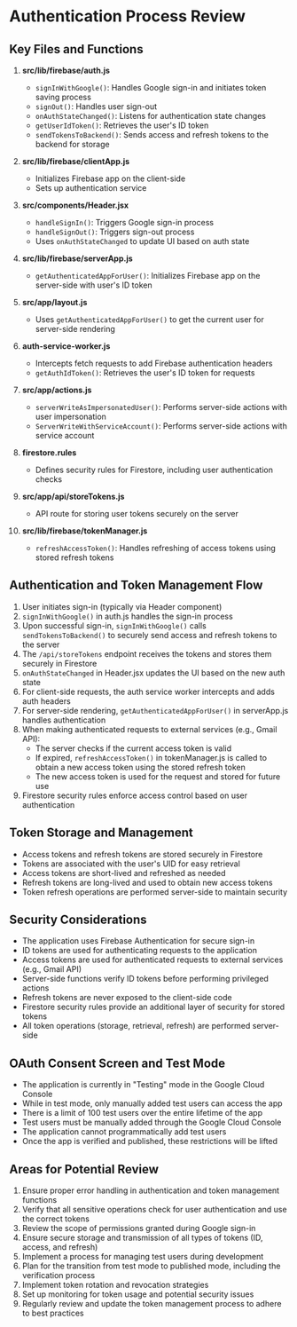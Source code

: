 # Authentication Process Review

## Key Files and Functions

1. **src/lib/firebase/auth.js**
   - `signInWithGoogle()`: Handles Google sign-in and initiates token saving process
   - `signOut()`: Handles user sign-out
   - `onAuthStateChanged()`: Listens for authentication state changes
   - `getUserIdToken()`: Retrieves the user's ID token
   - `sendTokensToBackend()`: Sends access and refresh tokens to the backend for storage

2. **src/lib/firebase/clientApp.js**
   - Initializes Firebase app on the client-side
   - Sets up authentication service

3. **src/components/Header.jsx**
   - `handleSignIn()`: Triggers Google sign-in process
   - `handleSignOut()`: Triggers sign-out process
   - Uses `onAuthStateChanged` to update UI based on auth state

4. **src/lib/firebase/serverApp.js**
   - `getAuthenticatedAppForUser()`: Initializes Firebase app on the server-side with user's ID token

5. **src/app/layout.js**
   - Uses `getAuthenticatedAppForUser()` to get the current user for server-side rendering

6. **auth-service-worker.js**
   - Intercepts fetch requests to add Firebase authentication headers
   - `getAuthIdToken()`: Retrieves the user's ID token for requests

7. **src/app/actions.js**
   - `serverWriteAsImpersonatedUser()`: Performs server-side actions with user impersonation
   - `ServerWriteWithServiceAccount()`: Performs server-side actions with service account

8. **firestore.rules**
   - Defines security rules for Firestore, including user authentication checks

9. **src/app/api/storeTokens.js**
   - API route for storing user tokens securely on the server

10. **src/lib/firebase/tokenManager.js**
    - `refreshAccessToken()`: Handles refreshing of access tokens using stored refresh tokens

## Authentication and Token Management Flow

1. User initiates sign-in (typically via Header component)
2. `signInWithGoogle()` in auth.js handles the sign-in process
3. Upon successful sign-in, `signInWithGoogle()` calls `sendTokensToBackend()` to securely send access and refresh tokens to the server
4. The `/api/storeTokens` endpoint receives the tokens and stores them securely in Firestore
5. `onAuthStateChanged` in Header.jsx updates the UI based on the new auth state
6. For client-side requests, the auth service worker intercepts and adds auth headers
7. For server-side rendering, `getAuthenticatedAppForUser()` in serverApp.js handles authentication
8. When making authenticated requests to external services (e.g., Gmail API):
   - The server checks if the current access token is valid
   - If expired, `refreshAccessToken()` in tokenManager.js is called to obtain a new access token using the stored refresh token
   - The new access token is used for the request and stored for future use
9. Firestore security rules enforce access control based on user authentication

## Token Storage and Management

- Access tokens and refresh tokens are stored securely in Firestore
- Tokens are associated with the user's UID for easy retrieval
- Access tokens are short-lived and refreshed as needed
- Refresh tokens are long-lived and used to obtain new access tokens
- Token refresh operations are performed server-side to maintain security

## Security Considerations

- The application uses Firebase Authentication for secure sign-in
- ID tokens are used for authenticating requests to the application
- Access tokens are used for authenticated requests to external services (e.g., Gmail API)
- Server-side functions verify ID tokens before performing privileged actions
- Refresh tokens are never exposed to the client-side code
- Firestore security rules provide an additional layer of security for stored tokens
- All token operations (storage, retrieval, refresh) are performed server-side

## OAuth Consent Screen and Test Mode

- The application is currently in "Testing" mode in the Google Cloud Console
- While in test mode, only manually added test users can access the app
- There is a limit of 100 test users over the entire lifetime of the app
- Test users must be manually added through the Google Cloud Console
- The application cannot programmatically add test users
- Once the app is verified and published, these restrictions will be lifted

## Areas for Potential Review

1. Ensure proper error handling in authentication and token management functions
2. Verify that all sensitive operations check for user authentication and use the correct tokens
3. Review the scope of permissions granted during Google sign-in
4. Ensure secure storage and transmission of all types of tokens (ID, access, and refresh)
5. Implement a process for managing test users during development
6. Plan for the transition from test mode to published mode, including the verification process
7. Implement token rotation and revocation strategies
8. Set up monitoring for token usage and potential security issues
9. Regularly review and update the token management process to adhere to best practices
